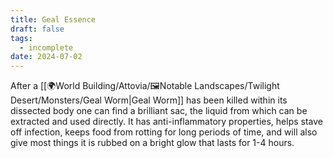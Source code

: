 ```yaml
---
title: Geal Essence
draft: false
tags:
  - incomplete
date: 2024-07-02
---
```

After a [[🌍World Building/Attovia/🖼Notable Landscapes/Twilight Desert/Monsters/Geal Worm|Geal Worm]] has been killed within its dissected body one can find a brilliant sac, the liquid from which can be extracted and used directly. It has anti-inflammatory properties, helps stave off infection, keeps food from rotting for long periods of time, and will also give most things it is rubbed on a bright glow that lasts for 1-4 hours.

